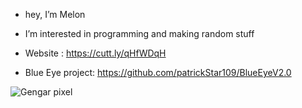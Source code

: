 - hey, I’m Melon
- I’m interested in programming and making random stuff

- Website : https://cutt.ly/qHfWDqH
- Blue Eye project: https://github.com/patrickStar109/BlueEyeV2.0

![Gengar pixel](https://user-images.githubusercontent.com/61595428/142208395-57ac45fe-a4b3-4d54-b3c8-4aef2d641f52.gif)


